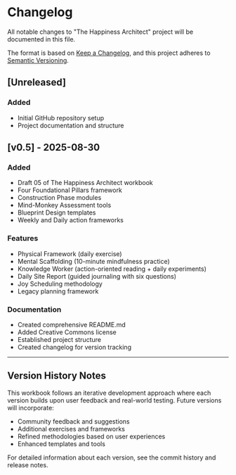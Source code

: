 # Changelog

All notable changes to "The Happiness Architect" project will be documented in this file.

The format is based on [Keep a Changelog](https://keepachangelog.com/en/1.0.0/),
and this project adheres to [Semantic Versioning](https://semver.org/spec/v2.0.0.html).

## [Unreleased]
### Added
- Initial GitHub repository setup
- Project documentation and structure

## [v0.5] - 2025-08-30
### Added
- Draft 05 of The Happiness Architect workbook
- Four Foundational Pillars framework
- Construction Phase modules
- Mind-Monkey Assessment tools
- Blueprint Design templates
- Weekly and Daily action frameworks

### Features
- Physical Framework (daily exercise)
- Mental Scaffolding (10-minute mindfulness practice)
- Knowledge Worker (action-oriented reading + daily experiments)
- Daily Site Report (guided journaling with six questions)
- Joy Scheduling methodology
- Legacy planning framework

### Documentation
- Created comprehensive README.md
- Added Creative Commons license
- Established project structure
- Created changelog for version tracking

---

## Version History Notes

This workbook follows an iterative development approach where each version builds upon user feedback and real-world testing. Future versions will incorporate:

- Community feedback and suggestions
- Additional exercises and frameworks
- Refined methodologies based on user experiences
- Enhanced templates and tools

For detailed information about each version, see the commit history and release notes.
